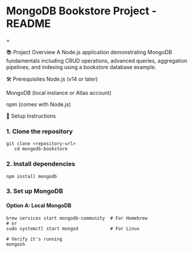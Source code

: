 # MongoDB Bookstore Project - README
=

📚 Project Overview
A Node.js application demonstrating MongoDB fundamentals including CRUD operations, advanced queries, aggregation pipelines, and indexing using a bookstore database example.

🛠️ Prerequisites
Node.js (v14 or later)

MongoDB (local instance or Atlas account)

npm (comes with Node.js)

🚀 Setup Instructions
### 1. **Clone the repository**
   ```
   git clone <repository-url>
      cd mongodb-bookstore
   ```
### 2. **Install dependencies**  
```npm install mongodb```
### 3. Set up MongoDB
#### Option A: Local MongoDB 
```# Start MongoDB service (macOS/Linux)
brew services start mongodb-community  # For Homebrew
# or
sudo systemctl start mongod            # For Linux

# Verify it's running
mongosh
```
